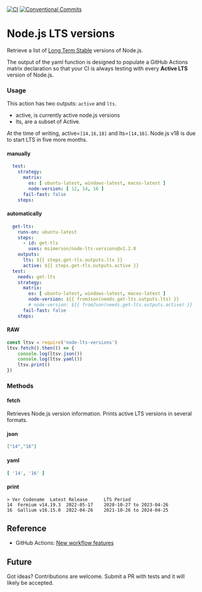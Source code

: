 [![CI](https://github.com/msimerson/node-lts-versions/actions/workflows/ci.yml/badge.svg)](https://github.com/msimerson/node-lts-versions/actions/workflows/ci.yml)
[![Conventional Commits](https://img.shields.io/badge/Conventional%20Commits-1.0.0-%23FE5196?logo=conventionalcommits&logoColor=white)](https://conventionalcommits.org)

# Node.js LTS versions

Retrieve a list of [Long Term Stable](https://nodejs.org/en/about/releases/) versions of Node.js.

The output of the yaml function is designed to populate a GitHub Actions matrix declaration so that your CI is always testing with every **Active LTS** version of Node.js.

### Usage

This action has two outputs: `active` and `lts`.

- active, is currently active node.js versions
- lts, are a subset of Active.

At the time of writing, active=`[14,16,18]` and lts=`[14,16]`. Node.js v18 is due to start LTS in five more months.


#### manually

```yaml
  test:
    strategy:
      matrix:
        os: [ ubuntu-latest, windows-latest, macos-latest ]
        node-version: [ 12, 14, 16 ]
      fail-fast: false
    steps:
```

#### automatically

```yaml
  get-lts:
    runs-on: ubuntu-latest
    steps:
      - id: get-tls
        uses: msimerson/node-lts-versions@v1.2.0
    outputs:
      lts: ${{ steps.get-tls.outputs.lts }}
      active: ${{ steps.get-tls.outputs.active }}
  test:
    needs: get-lts
    strategy:
      matrix:
        os: [ ubuntu-latest, windows-latest, macos-latest ]
        node-version: ${{ fromJson(needs.get-lts.outputs.lts) }}
        # node-version: ${{ fromJson(needs.get-lts.outputs.active) }}
      fail-fast: false
    steps:
```


#### RAW

```js
const ltsv = require('node-lts-versions')
ltsv.fetch().then(() => {
    console.log(ltsv.json())
    console.log(ltsv.yaml())
    ltsv.print()
})
```

### Methods

#### fetch

Retrieves Node.js version information. Prints active LTS versions in several formats.

#### json

```json
["14","16"]
```

#### yaml

```yaml
[ '14', '16' ]
```

#### print

````
> Ver Codename  Latest Release      LTS Period
14  Fermium v14.19.3  2022-05-17    2020-10-27 to 2023-04-26
16  Gallium v16.15.0  2022-04-26    2021-10-26 to 2024-04-25
````

## Reference

- GitHub Actions: [New workflow features](https://github.blog/changelog/2020-04-15-github-actions-new-workflow-features/)


## Future

Got ideas? Contributions are welcome. Submit a PR with tests and it will likely be accepted.
